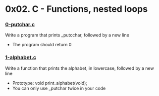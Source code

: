# 0x02. C - Functions, nested loops

### [0-putchar.c](https://github.com/MrGiddy/alx-low_level_programming/blob/main/0x02-functions_nested_loops/0-putchar.c)
Write a program that prints \_putcchar, followed by a new line
* The program should return 0

### [1-alphabet.c](https://github.com/MrGiddy/alx-low_level_programming/blob/main/0x02-functions_nested_loops/1-alphabet.c)
Write a function that prints the alphabet, in lowercase, followed by a new line
* Prototype: void print_alphabet(void);
* You can only use \_putchar twice in your code
